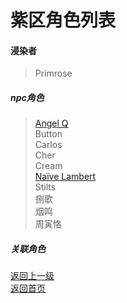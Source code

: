 # 紫区角色列表
 
#### 浸染者 
> Primrose  
  
##### npc角色  
> [Angel Q](https://drrlw.github.io/Character/Purple/AngelQ)  
> Button  
> Carlos  
> Cher  
> Cream  
> [Naïve Lambert](https://drrlw.github.io/Character/Purple/NaiveLambert)  
> Stilts  
> 捌歌  
> 烟鸣  
> 周寅恪  
   
   
   
##### 关联角色
> 
  
  
  
[返回上一级](https://drrlw.github.io/%E8%A7%92%E8%89%B2)  
[返回首页](https://drrlw.github.io/index)  




